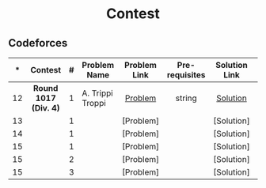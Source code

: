 <h1 align="center"> Contest </h1>

<h2> Codeforces </h2>

| * |  Contest  | # |  Problem Name  |   Problem Link    | Pre-requisites |   Solution Link  | Comment |
|:-:|:---------:|:-:|----------------|:-----------------:|:--------------:|:----------------:|:-------:|
| 12 | **Round 1017 (Div. 4)** | 1 | A. Trippi Troppi | [Problem](https://codeforces.com/contest/2094/problem/A) | string  | [Solution](https://codeforces.com/contest/2094/submission/315318262) |
| 13 | | 1 |  | [Problem] |   | [Solution] |
| 14 | | 1 |  | [Problem] |   | [Solution] |
| 15 | | 1 |  | [Problem] |   | [Solution] |  |
| 15 | | 2 |  | [Problem] |   | [Solution] |  |
| 15 | | 3 |  | [Problem] |   | [Solution] | [Explanation](https://github.com/Tamiim-Iqbal/Competitive-Programming/tree/main/Contest/Codeforces/15.%20Round%201023%20(Div.%202)/C_Explanation) |

